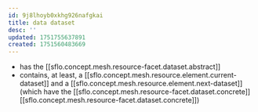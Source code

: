 ```yaml
---
id: 9j8lhoyb0xkhg926nafgkai
title: data dataset
desc: ''
updated: 1751755637891
created: 1751560483669
---
```


- has the [[sflo.concept.mesh.resource-facet.dataset.abstract]]
- contains, at least, a [[sflo.concept.mesh.resource.element.current-dataset]] and a [[sflo.concept.mesh.resource.element.next-dataset]] (which have the [[sflo.concept.mesh.resource-facet.dataset.concrete]][[sflo.concept.mesh.resource-facet.dataset.concrete]])